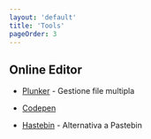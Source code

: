 ```yaml
---
layout: 'default'
title: 'Tools'
pageOrder: 3
---
```


## Online Editor

+ [Plunker](https://plnkr.co/) - Gestione file multipla
+ [Codepen](http://codepen.io/)


+ [Hastebin](https://hastebin.com/) - Alternativa a Pastebin

